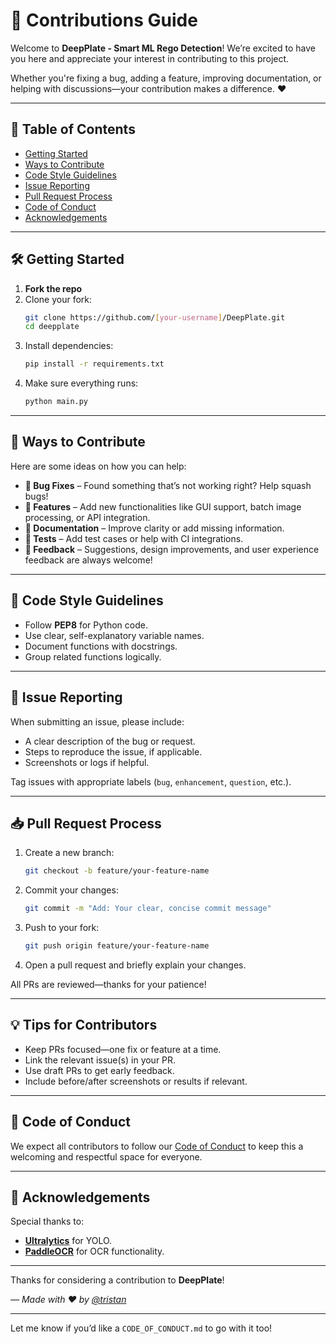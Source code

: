 
# 🤝 Contributions Guide

Welcome to **DeepPlate - Smart ML Rego Detection**! We’re excited to have you here and appreciate your interest in contributing to this project.

Whether you're fixing a bug, adding a feature, improving documentation, or helping with discussions—your contribution makes a difference. ❤️

---

## 📌 Table of Contents

- [Getting Started](#getting-started)
- [Ways to Contribute](#ways-to-contribute)
- [Code Style Guidelines](#code-style-guidelines)
- [Issue Reporting](#issue-reporting)
- [Pull Request Process](#pull-request-process)
- [Code of Conduct](#code-of-conduct)
- [Acknowledgements](#acknowledgements)

---

## 🛠 Getting Started

1. **Fork the repo**
2. Clone your fork:
   ```bash
   git clone https://github.com/[your-username]/DeepPlate.git
   cd deepplate
   ```
3. Install dependencies:
   ```bash
   pip install -r requirements.txt
   ```
4. Make sure everything runs:
   ```bash
   python main.py
   ```

---

## 🚀 Ways to Contribute

Here are some ideas on how you can help:

- **🐞 Bug Fixes** – Found something that’s not working right? Help squash bugs!
- **🌟 Features** – Add new functionalities like GUI support, batch image processing, or API integration.
- **📖 Documentation** – Improve clarity or add missing information.
- **🧪 Tests** – Add test cases or help with CI integrations.
- **💬 Feedback** – Suggestions, design improvements, and user experience feedback are always welcome!

---

## 🧹 Code Style Guidelines

- Follow **PEP8** for Python code.
- Use clear, self-explanatory variable names.
- Document functions with docstrings.
- Group related functions logically.

---

## 🐛 Issue Reporting

When submitting an issue, please include:

- A clear description of the bug or request.
- Steps to reproduce the issue, if applicable.
- Screenshots or logs if helpful.

Tag issues with appropriate labels (`bug`, `enhancement`, `question`, etc.).

---

## 📥 Pull Request Process

1. Create a new branch:
   ```bash
   git checkout -b feature/your-feature-name
   ```
2. Commit your changes:
   ```bash
   git commit -m "Add: Your clear, concise commit message"
   ```
3. Push to your fork:
   ```bash
   git push origin feature/your-feature-name
   ```
4. Open a pull request and briefly explain your changes.

All PRs are reviewed—thanks for your patience!

---

## 💡 Tips for Contributors

- Keep PRs focused—one fix or feature at a time.
- Link the relevant issue(s) in your PR.
- Use draft PRs to get early feedback.
- Include before/after screenshots or results if relevant.

---

## 🙏 Code of Conduct

We expect all contributors to follow our [Code of Conduct](CODE_OF_CONDUCT.md) to keep this a welcoming and respectful space for everyone.

---

## 👏 Acknowledgements

Special thanks to:

- **[Ultralytics](https://github.com/ultralytics/yolov5)** for YOLO.
- **[PaddleOCR](https://github.com/PaddlePaddle/PaddleOCR)** for OCR functionality.

---

Thanks for considering a contribution to **DeepPlate**!

*— Made with ❤️ by [@tristan](https://github.com/your-username)*

---

Let me know if you’d like a `CODE_OF_CONDUCT.md` to go with it too!
